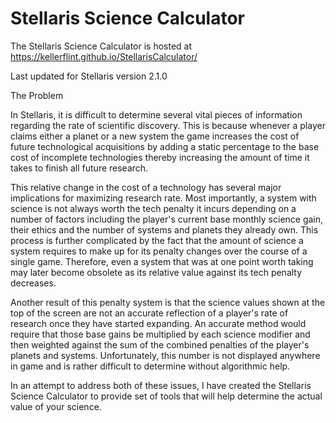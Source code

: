 # Stellaris Science Calculator

The Stellaris Science Calculator is hosted at https://kellerflint.github.io/StellarisCalculator/

Last updated for Stellaris version 2.1.0

The Problem

In Stellaris, it is difficult to determine several vital pieces of information regarding the rate of scientific discovery. This is because whenever a player claims either a planet or a new system the game increases the cost of future technological acquisitions by adding a static percentage to the base cost of incomplete technologies thereby increasing the amount of time it takes to finish all future research.

This relative change in the cost of a technology has several major implications for maximizing research rate. Most importantly, a system with science is not always worth the tech penalty it incurs depending on a number of factors including the player's current base monthly science gain, their ethics and the number of systems and planets they already own. This process is further complicated by the fact that the amount of science a system requires to make up for its penalty changes over the course of a single game. Therefore, even a system that was at one point worth taking may later become obsolete as its relative value against its tech penalty decreases.

Another result of this penalty system is that the science values shown at the top of the screen are not an accurate reflection of a player's rate of research once they have started expanding. An accurate method would require that those base gains be multiplied by each science modifier and then weighted against the sum of the combined penalties of the player's planets and systems. Unfortunately, this number is not displayed anywhere in game and is rather difficult to determine without algorithmic help.

In an attempt to address both of these issues, I have created the Stellaris Science Calculator to provide set of tools that will help determine the actual value of your science.
